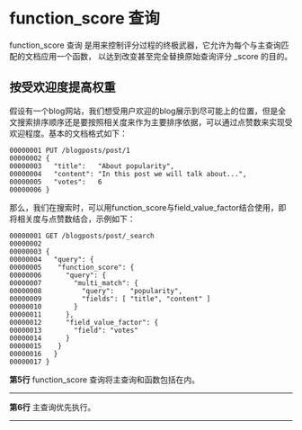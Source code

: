 # function_score 查询
function_score 查询 是用来控制评分过程的终极武器，它允许为每个与主查询匹配的文档应用一个函数， 以达到改变甚至完全替换原始查询评分 _score 的目的。

## 按受欢迎度提高权重
假设有一个blog网站，我们想受用户欢迎的blog展示到尽可能上的位置，但是全文搜索排序顺序还是要按照相关度来作为主要排序依据，可以通过点赞数来实现受欢迎程度。基本的文档格式如下：
```
00000001 PUT /blogposts/post/1
00000002 {
00000003   "title":   "About popularity",
00000004   "content": "In this post we will talk about...",
00000005   "votes":   6
00000006 }
```
那么，我们在搜索时，可以用function_score与field_value_factor结合使用，即将相关度与点赞数结合，示例如下：
```
00000001 GET /blogposts/post/_search
00000002 
00000003 {
00000004   "query": {
00000005 	"function_score": {
00000006 	  "query": { 
00000007 		"multi_match": {
00000008 		  "query":    "popularity",
00000009 		  "fields": [ "title", "content" ]
00000010 		}
00000011 	  },
00000012 	  "field_value_factor": { 
00000013 		"field": "votes" 
00000014 	  }
00000015 	}
00000016   }
00000017 }
```
**第5行** function_score 查询将主查询和函数包括在内。
***
**第6行** 主查询优先执行。
***
